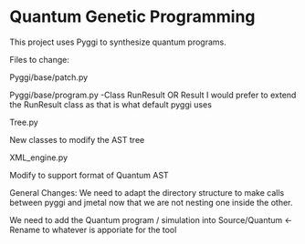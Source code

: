 # Quantum Genetic Programming

This project uses Pyggi to synthesize quantum programs.





Files to change:

Pyggi/base/patch.py

Pyggi/base/program.py
-Class RunResult OR Result
I would prefer to extend the RunResult class as that is what default pyggi uses


Tree.py

New classes to modify the AST tree 

XML_engine.py

Modify to support format of Quantum AST


General Changes:
We need to adapt the directory structure to make calls between pyggi and jmetal now that we are not nesting one inside the other.

We need to add the Quantum program / simulation into
Source/Quantum <- Rename to whatever is apporiate for the tool

